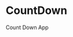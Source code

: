 # CountDown
 Count Down App
     
          
                                                    
                                                           
                                           
                       
              
   
    
   
 
